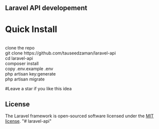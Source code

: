 
## Laravel API developement
# Quick Install
<br />
clone the repo <br />
git clone https://github.com/tauseedzaman/laravel-api<br />
cd laravel-api<br />
composer install<br />
copy .env.example .env<br />
php artisan key:generate<br />
php artisan migrate<br />

#Leave a star if you like this idea<br />

## License

The Laravel framework is open-sourced software licensed under the [MIT license](https://opensource.org/licenses/MIT).
"# laravel-api" 
